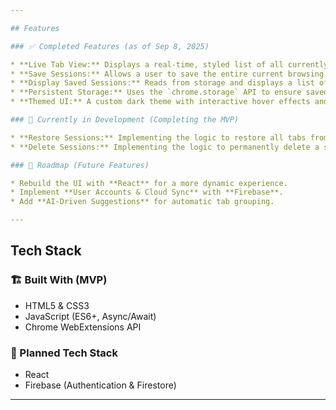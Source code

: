 ```yaml
---

## Features

### ✅ Completed Features (as of Sep 8, 2025)

* **Live Tab View:** Displays a real-time, styled list of all currently open tabs, complete with favicons.
* **Save Sessions:** Allows a user to save the entire current browsing session with a custom name.
* **Display Saved Sessions:** Reads from storage and displays a list of all previously saved sessions.
* **Persistent Storage:** Uses the `chrome.storage` API to ensure saved sessions are available when the popup is reopened.
* **Themed UI:** A custom dark theme with interactive hover effects and SVG icons.

### 🚧 Currently in Development (Completing the MVP)

* **Restore Sessions:** Implementing the logic to restore all tabs from a saved session.
* **Delete Sessions:** Implementing the logic to permanently delete a saved session.

### 🔮 Roadmap (Future Features)

* Rebuild the UI with **React** for a more dynamic experience.
* Implement **User Accounts & Cloud Sync** with **Firebase**.
* Add **AI-Driven Suggestions** for automatic tab grouping.

---
```

## Tech Stack

### 🏗️ Built With (MVP)
* HTML5 & CSS3
* JavaScript (ES6+, Async/Await)
* Chrome WebExtensions API

### 🚀 Planned Tech Stack
* React
* Firebase (Authentication & Firestore)

---
